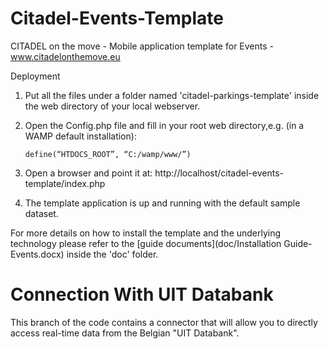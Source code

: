 Citadel-Events-Template
=======================

CITADEL on the move - Mobile application template for Events - www.citadelonthemove.eu

Deployment

1.  Put all the files under a folder named 'citadel-parkings-template' inside the web directory of your local webserver.
2.  Open the Config.php file and fill in your root web directory,e.g. (in a WAMP default installation): 

        define(“HTDOCS_ROOT”, “C:/wamp/www/”)
3.  Open a browser and point it at: http://localhost/citadel-events-template/index.php
4.  The template application is up and running with the default sample dataset.

For more details on how to install the template and the underlying technology please refer to the 
[guide documents](doc/Installation Guide-Events.docx) inside the 'doc' folder. 


Connection With UIT Databank
============================

This branch of the code contains a connector that will allow you to directly access real-time data from the Belgian
"UIT Databank".


